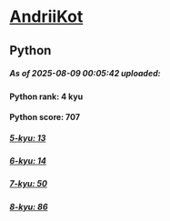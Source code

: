 # [AndriiKot](https://www.codewars.com/users/AndriiKot) 
## Python

##### As of 2025-08-09 00:05:42 uploaded:

#### Python rank: 4 kyu

#### Python score: 707

##### [5-kyu: 13](https://github.com/AndriiKot/Python__CodeWars/tree/main/kyu-5)

##### [6-kyu: 14](https://github.com/AndriiKot/Python__CodeWars/tree/main/kyu-6)

##### [7-kyu: 50](https://github.com/AndriiKot/Python__CodeWars/tree/main/kyu-7)

##### [8-kyu: 86](https://github.com/AndriiKot/Python__CodeWars/tree/main/kyu-8)

